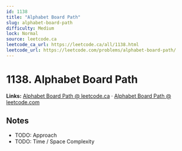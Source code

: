 ```yaml
--- 
id: 1138
title: "Alphabet Board Path"
slug: alphabet-board-path
difficulty: Medium
lock: Normal
source: leetcode.ca
leetcode_ca_url: https://leetcode.ca/all/1138.html
leetcode_url: https://leetcode.com/problems/alphabet-board-path/
---
```


# 1138. Alphabet Board Path

**Links:** [Alphabet Board Path @ leetcode.ca](https://leetcode.ca/all/1138.html) · [Alphabet Board Path @ leetcode.com](https://leetcode.com/problems/alphabet-board-path/)

## Notes
- TODO: Approach
- TODO: Time / Space Complexity
